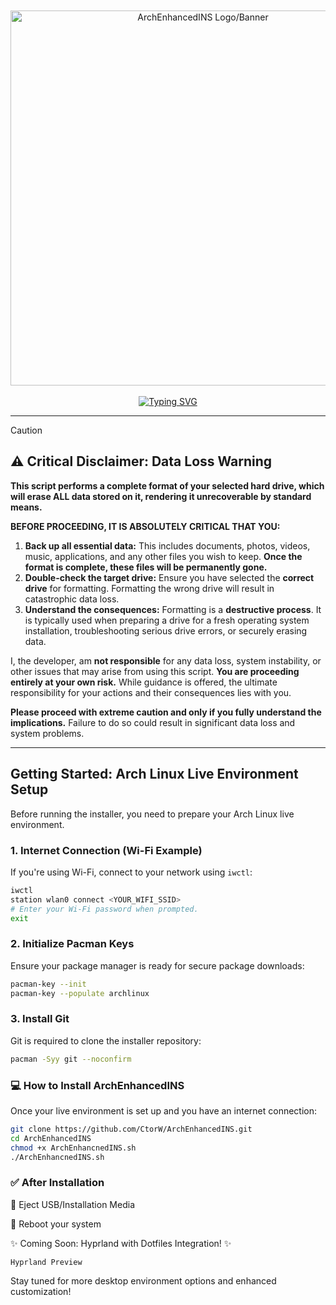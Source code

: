 <div align="center">
  <br><br>
  <img src="https://github.com/user-attachments/assets/5ea9f193-e984-4589-a865-79fac480abb5" alt="ArchEnhancedINS Logo/Banner" width="600"/>
  <br><br>
  <a href="https://git.io/typing-svg">
    <img src="https://readme-typing-svg.demolab.com?font=Fira+Code&pause=1000&color=000000&center=true&vCenter=true&width=435&lines=Credit+Christitustech;Arch+Installer;ArchEnhancedINS;Modified+by+CtorW" alt="Typing SVG"/>
  </a>
</div>

---
> [!CAUTION]
> ## ⚠️ **Critical Disclaimer: Data Loss Warning**
>
> **This script performs a complete format of your selected hard drive, which will erase ALL data stored on it, rendering it unrecoverable by standard means.**
>
> **BEFORE PROCEEDING, IT IS ABSOLUTELY CRITICAL THAT YOU:**
>
> 1. **Back up all essential data:** This includes documents, photos, videos, music, applications, and any other files you wish to keep. **Once the format is complete, these files will be permanently gone.**
> 2. **Double-check the target drive:** Ensure you have selected the **correct drive** for formatting. Formatting the wrong drive will result in catastrophic data loss.
> 3. **Understand the consequences:** Formatting is a **destructive process**. It is typically used when preparing a drive for a fresh operating system installation, troubleshooting serious drive errors, or securely erasing data.
>
> I, the developer, am **not responsible** for any data loss, system instability, or other issues that may arise from using this script. **You are proceeding entirely at your own risk.** While guidance is offered, the ultimate responsibility for your actions and their consequences lies with you.
>
> **Please proceed with extreme caution and only if you fully understand the implications.** Failure to do so could result in significant data loss and system problems.

---

## Getting Started: Arch Linux Live Environment Setup

Before running the installer, you need to prepare your Arch Linux live environment.

### 1. Internet Connection (Wi-Fi Example)

If you're using Wi-Fi, connect to your network using `iwctl`:

```bash
iwctl
station wlan0 connect <YOUR_WIFI_SSID>
# Enter your Wi-Fi password when prompted.
exit
```
### 2. Initialize Pacman Keys

Ensure your package manager is ready for secure package downloads:
```bash
pacman-key --init
pacman-key --populate archlinux
```
### 3. Install Git

Git is required to clone the installer repository:
```bash
pacman -Syy git --noconfirm
```
### 💻 How to Install ArchEnhancedINS

Once your live environment is set up and you have an internet connection:
```bash
git clone https://github.com/CtorW/ArchEnhancedINS.git
cd ArchEnhancedINS
chmod +x ArchEnhancnedINS.sh
./ArchEnhancnedINS.sh
```
### ✅ After Installation

💾 Eject USB/Installation Media

🔁 Reboot your system

✨ Coming Soon: Hyprland with Dotfiles Integration! ✨

    Hyprland Preview

Stay tuned for more desktop environment options and enhanced customization!
